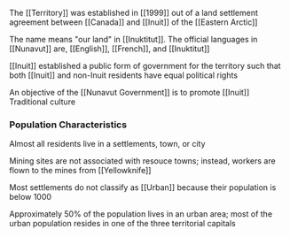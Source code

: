 The [[Territory]] was established in [[1999]] out of a land settlement  agreement between [[Canada]] and [[Inuit]] of the [[Eastern Arctic]]

The name means "our land" in [[Inuktitut]]. The official languages in [[Nunavut]] are, [[English]], [[French]], and [[Inuktitut]]

[[Inuit]] established a public form of government for the territory such that both [[Inuit]] and non-Inuit residents have equal political rights

An objective of the [[Nunavut Government]] is to promote [[Inuit]] Traditional culture

### Population Characteristics
Almost all residents live in a settlements, town, or city

Mining sites are not associated with resouce towns; instead, workers are flown to the mines from [[Yellowknife]]

Most settlements do not classify as [[Urban]] because their population is below 1000

Approximately 50% of the population lives in an urban area; most of the urban population resides in one of the three territorial capitals

